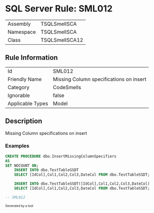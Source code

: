 ﻿# SQL Server Rule: SML012
  
|    |    |
|----|----|
| Assembly | TSQLSmellSCA |
| Namespace | TSQLSmellSCA |
| Class | TSQLSmellSCA12 |
  
## Rule Information
  
|    |    |
|----|----|
| Id | SML012 |
| Friendly Name | Missing Column specifications on insert |
| Category | CodeSmells |
| Ignorable | false |
| Applicable Types | Model  |
  
## Description
  
Missing Column specifications on insert
  
### Examples
  
```sql
CREATE PROCEDURE dbo.InsertMissingColumnSpecifiers
AS
SET NOCOUNT ON; 
    INSERT INTO dbo.TestTableSSDT
	SELECT [IdCol],Col1,Col2,Col3,DateCol FROM dbo.TestTableSSDT;

	INSERT INTO dbo.TestTableSSDT([IdCol],Col1,Col2,Col3,DateCol)
	SELECT [IdCol],Col1,Col2,Col3,DateCol FROM dbo.TestTableSSDT;

-- SML012
```
  
<sub><sup>Generated by a tool</sup></sub>
